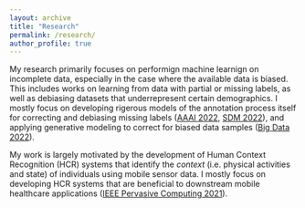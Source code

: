 ```yaml
---
layout: archive
title: "Research"
permalink: /research/
author_profile: true
---
```


My research primarily focuses on performign machine learnign on incomplete data, especially in the case where the available data is biased. This includes works on learning from data with partial or missing labels, as well as debiasing datasets that underrepresent certain demographics. I mostly focus on developing rigerous models of the annotation process itself for correcting and debiasing missing labels ([AAAI 2022](https://ojs.aaai.org/index.php/AAAI/article/view/20624), [SDM 2022](https://epubs.siam.org/doi/pdf/10.1137/1.9781611977172.3)), and applying generative modeling to correct for biased data samples ([Big Data 2022](https://ieeexplore.ieee.org/document/)).

My work is largely motivated by the development of Human Context Recognition (HCR) systems that identify the *context* (i.e. physical activities and state) of individuals using mobile sensor data. I mostly focus on developing HCR systems that are beneficial to downstream mobile healthcare applications ([IEEE Pervasive Computing 2021](https://ieeexplore.ieee.org/document/9353985)). 


